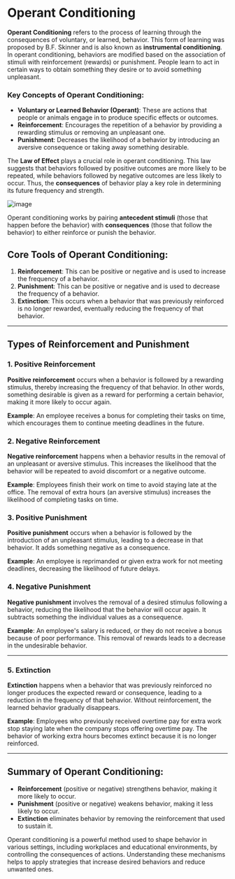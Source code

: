 # Operant Conditioning

**Operant Conditioning** refers to the process of learning through the consequences of voluntary, or learned, behavior. This form of learning was proposed by B.F. Skinner and is also known as **instrumental conditioning**. In operant conditioning, behaviors are modified based on the association of stimuli with reinforcement (rewards) or punishment. People learn to act in certain ways to obtain something they desire or to avoid something unpleasant.

### Key Concepts of Operant Conditioning:
- **Voluntary or Learned Behavior (Operant)**: These are actions that people or animals engage in to produce specific effects or outcomes.
- **Reinforcement**: Encourages the repetition of a behavior by providing a rewarding stimulus or removing an unpleasant one.
- **Punishment**: Decreases the likelihood of a behavior by introducing an aversive consequence or taking away something desirable.

The **Law of Effect** plays a crucial role in operant conditioning. This law suggests that behaviors followed by positive outcomes are more likely to be repeated, while behaviors followed by negative outcomes are less likely to occur. Thus, the **consequences** of behavior play a key role in determining its future frequency and strength.

![image](https://github.com/user-attachments/assets/21443404-188a-4f1c-b708-218f12fc1bf3)


Operant conditioning works by pairing **antecedent stimuli** (those that happen before the behavior) with **consequences** (those that follow the behavior) to either reinforce or punish the behavior.

## Core Tools of Operant Conditioning:
1. **Reinforcement**: This can be positive or negative and is used to increase the frequency of a behavior.
2. **Punishment**: This can be positive or negative and is used to decrease the frequency of a behavior.
3. **Extinction**: This occurs when a behavior that was previously reinforced is no longer rewarded, eventually reducing the frequency of that behavior.

---

## Types of Reinforcement and Punishment

### 1. Positive Reinforcement
**Positive reinforcement** occurs when a behavior is followed by a rewarding stimulus, thereby increasing the frequency of that behavior. In other words, something desirable is given as a reward for performing a certain behavior, making it more likely to occur again.

**Example**: An employee receives a bonus for completing their tasks on time, which encourages them to continue meeting deadlines in the future.

### 2. Negative Reinforcement
**Negative reinforcement** happens when a behavior results in the removal of an unpleasant or aversive stimulus. This increases the likelihood that the behavior will be repeated to avoid discomfort or a negative outcome.

**Example**: Employees finish their work on time to avoid staying late at the office. The removal of extra hours (an aversive stimulus) increases the likelihood of completing tasks on time.

### 3. Positive Punishment
**Positive punishment** occurs when a behavior is followed by the introduction of an unpleasant stimulus, leading to a decrease in that behavior. It adds something negative as a consequence.

**Example**: An employee is reprimanded or given extra work for not meeting deadlines, decreasing the likelihood of future delays.

### 4. Negative Punishment
**Negative punishment** involves the removal of a desired stimulus following a behavior, reducing the likelihood that the behavior will occur again. It subtracts something the individual values as a consequence.

**Example**: An employee's salary is reduced, or they do not receive a bonus because of poor performance. This removal of rewards leads to a decrease in the undesirable behavior.

---

### 5. Extinction
**Extinction** happens when a behavior that was previously reinforced no longer produces the expected reward or consequence, leading to a reduction in the frequency of that behavior. Without reinforcement, the learned behavior gradually disappears.

**Example**: Employees who previously received overtime pay for extra work stop staying late when the company stops offering overtime pay. The behavior of working extra hours becomes extinct because it is no longer reinforced.

---

## Summary of Operant Conditioning:
- **Reinforcement** (positive or negative) strengthens behavior, making it more likely to occur.
- **Punishment** (positive or negative) weakens behavior, making it less likely to occur.
- **Extinction** eliminates behavior by removing the reinforcement that used to sustain it.

Operant conditioning is a powerful method used to shape behavior in various settings, including workplaces and educational environments, by controlling the consequences of actions. Understanding these mechanisms helps to apply strategies that increase desired behaviors and reduce unwanted ones.

